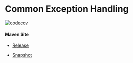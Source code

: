 # Common Exception Handling

[![codecov](https://codecov.io/gh/bremersee/common-exception-handling/branch/main/graph/badge.svg)](https://codecov.io/gh/bremersee/common-exception-handling)

#### Maven Site

- [Release](https://bremersee.github.io/common-exception-handling/index.html)

- [Snapshot](https://nexus.bremersee.org/repository/maven-sites/common-exception-handling/1.0.0-SNAPSHOT/index.html)
